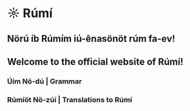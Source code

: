 # ☼ Rúmí

## Nörú íb Rúmím iú-ênasönöt rúm fa-ev! 
## Welcome to the official website of Rúmí! 

### Úím Nö-dú | Grammar
### Rúmíöt Nö-zúí | Translations to Rúmí

